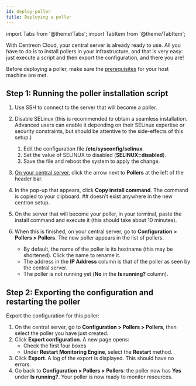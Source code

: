 ```yaml
---
id: deploy-poller
title: Deploying a poller
---
```


import Tabs from '@theme/Tabs';
import TabItem from '@theme/TabItem';

With Centreon Cloud, your central server is already ready to use. All you have to do is to install pollers in your infrastructure, and that is very easy: just execute a script and then export the configuration, and there you are!

Before deploying a poller, make sure the [prerequisites](prerequisites.md) for your host machine are met.

## Step 1: Running the poller installation script

1. Use SSH to connect to the server that will become a poller.
2. Disable SELinux (this is recommended to obtain a seamless installation. Advanced users can enable it depending on their SELinux expertise or security constraints, but should be attentive to the side-effects of this setup.)

   1. Edit the configuration file **/etc/sysconfig/selinux**.
   2. Set the value of SELINUX to disabled (**SELINUX=disabled**).
   3. Save the file and reboot the system to apply the change.

3. [On your central server](../getting-started/interface.md#accessing-the-central-servers-interface), click the arrow next to **Pollers** at the left of the header bar.

4. In the pop-up that appears, click **Copy install command**. The command is copied to your clipboard. ## doesn't exist anywhere in the new centron setup. 

5. On the server that will become your poller, in your terminal, paste the install command and execute it (this should take about 10 minutes).

6. When this is finished, on your central server, go to **Configuration > Pollers > Pollers**. The new poller appears in the list of pollers.
   * By default, the name of the poller is its hostname (this may be shortened). Click the name to rename it.
   * The address in the **IP Address** column is that of the poller as seen by the central server.
   * The poller is not running yet (**No** in the **Is running?** column).

## Step 2: Exporting the configuration and restarting the poller

Export the configuration for this poller:

1. On the central server, go to **Configuration > Pollers > Pollers**, then select the poller you have just created.
2. Click **Export configuration**. A new page opens:
   * Check the first four boxes
   * Under **Restart Monitoring Engine**, select the **Restart** method.
3. Click **Export**. A log of the export is displayed. This should have no errors.
4. Go back to **Configuration > Pollers > Pollers**: the poller now has **Yes** under **Is running?**. Your poller is now ready to monitor resources.
